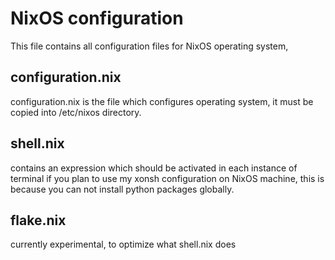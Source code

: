 # NixOS configuration

This file contains all configuration files for NixOS operating system,
## configuration.nix
configuration.nix is the file which configures operating system, it must be copied into /etc/nixos directory.
## shell.nix
contains an expression which should be activated in each instance of terminal if you plan to use my xonsh
configuration on NixOS machine, this is because you can not install python packages globally.
## flake.nix
currently experimental, to optimize what shell.nix does
